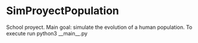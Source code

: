 # SimProyectPopulation
School proyect. Main goal: simulate the evolution of a human population.
To execute run python3 \_\_main\_\_.py
